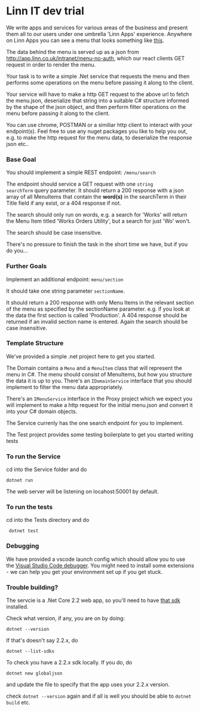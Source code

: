 # Linn IT dev trial

We write apps and services for various areas of the business and present them all to our users under one umbrella 'Linn Apps' experience. Anywhere on Linn Apps you can see a menu that looks something like <a href="https://linn.github.io/react-components-library/?path=/story/components-navigation--default">this</a>.

The data behind the menu is served up as a json from http://app.linn.co.uk/intranet/menu-no-auth, which our react clients GET request in order to render the menu.

Your task is to write a simple .Net service that requests the menu and then performs some operations on the menu before passing it along to the client.

Your service will have to make a http GET request to the above url to fetch the menu.json, deserialize that string into a suitable C# structure informed by the shape of the json object, and then perform filter operations on the menu before passing it along to the client. 

You can use chrome, POSTMAN or a similiar http client to interact with your endpoint(s).
Feel free to use any nuget packages you like to help you out, e.g. to make the http request for the menu data, to deserialize the response json etc..

### Base Goal
You should implement a simple REST endpoint:  <code>/menu/search</code>

The endpoint should service a GET request with one <code>string searchTerm</code> query parameter. It should return a 200 response with a json array of all MenuItems that contain the <strong>word(s)</strong> in the searchTerm in their Title field if any exist, or a 404 response if not. 

The search should only run on words, e.g. a search for 'Works' will return the Menu Item titled 'Works Orders Utility', but a search for just 'Wo' won't.

The search should be case insensitive.

There's no pressure to finish the task in the short time we have, but if you do you...

### Further Goals
Implement an additional endpoint: <code>menu/section</code>

It should take one string parameter <code>sectionName</code>. 

It should return a 200 response with only Menu Items in the relevant section of the menu as specified by the sectionName parameter. e.g. if you look at the data the first section is called 'Production'. A 404 response should be returned if an invalid section name is entered. Again the search should be case insensitive.

### Template Structure
We've provided a simple .net project here to get you started. 

The Domain contains a <code>Menu</code> and a <code>MenuItem</code> class that will represent the menu in C#. The menu should consist of MenuItems, but how you structure the data it is up to you. There's an <code>IDomainService</code> interface that you should implement to filter the menu data appropriately.

There's an <code>IMenuService</code> interface in the Proxy project which we expect you will implement to make a http request for the initial menu.json and convert it into your C# domain objects.

The Service currenly has the one search endpoint for you to implement.

The Test project provides some testing boilerplate to get you started writing tests

### To run the Service
cd into the Service folder and do 

<code>dotnet run</code>

The web server will be listening on locahost:50001 by default.

### To run the tests
cd into the Tests directory and do 

<code> dotnet test </code>

### Debugging
We have provided a vscode launch config which should allow you to use the <a href="https://code.visualstudio.com/docs/editor/debugging">Visual Studio Code debugger</a>. You might need to install some extensions - we can help you get your environment set up if you get stuck.



### Trouble building?
The servcie is a .Net Core 2.2 web app, so you'll need to have <a href="https://dotnet.microsoft.com/download/dotnet/2.2">that sdk</a> installed.

Check what version, if any, you are on by doing:

<code>dotnet --version</code>

If that's doesn't say 2.2.x, do

<code>dotnet --list-sdks</code>

To check you have a 2.2.x sdk locally. If you do, do

<code>dotnet new globaljson</code>

and update the file to specify that the app uses your 2.2.x version.

check <code>dotnet --version</code> again and if all is well you should be able to <code>dotnet build</code> etc.

